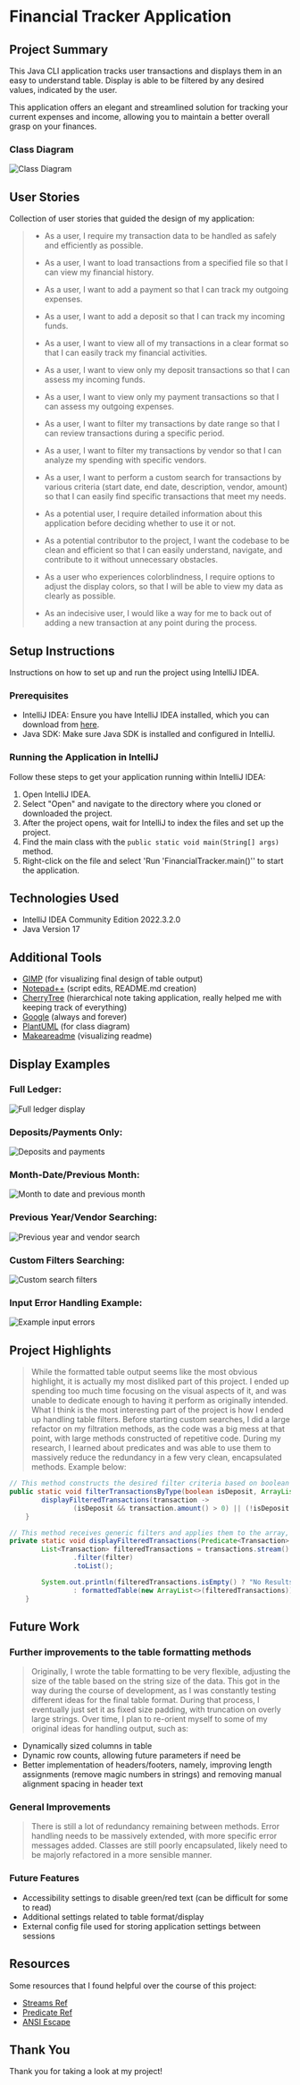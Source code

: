 # Financial Tracker Application

## Project Summary

This Java CLI application tracks user transactions and displays them in an easy to understand table. Display is able to be filtered by any desired values, indicated by the user.

This application offers an elegant and streamlined solution for tracking your current expenses and income, allowing you to maintain a better overall grasp on your finances.

### Class Diagram

![Class Diagram](https://www.plantuml.com/plantuml/png/jLTHRwGs47xFh_3ZhYwfsjUgEfq3veAqm0gSzA6gLZwOx5arDh9DSgkg_xruMJP66mgvNFS5rlw-RsRicR7vP2pJjgt5rLN3oh_O7b2fwfyQqMec3Dz_jUZlAzJzIi6CGH6NJ9QS2QexDEZJfFlTe4xAyX8zTXY1iDRiiE76_jP1fM6bvKf-H3J7QO436cTfCKKjhEPoZw9uGtOfJiWahcHIWaP5WDEKv6VO-UK3gXcNgrxlZpyHqtkpFix-S-K5vJcOCCdsBgmPtuBYOHUIJPp4z5N30-b9yGe9nIhFXecqgYCkuEHOfomWPJLSJosQzSZhIyyyB6gODk0Dl0J_n4GBOxhdOwc1MKZX-JN7rXE1iQhoJGtxOVhdDVgYb00c4JTRTgX1saKHNW-BR9dUWuq69oOyVzRS0bL7lprDNv8gN5LJifVva81ipuam4Nh5JIEwIA3gK8vm4VrtRgQldaEZj3N_btpG6glg0fWklxxJncZzmbv-jfQuj2Z4bEn-ZqDwzrye6YSBK24fWZpUkjuo3tuWQPZbypYSPFSfdSSLMnp4wUTT5aK5eJFj8oSTPXTacooVGTuH799y4PJYsmtfaRkVtu3zPGQxpOgOnWzaaHCf-OmNWmkonJccsRBuRhFSBKL1yswTPx2TtdsIxWO3ovQEndH3vf3vVHfWbs9JZWp8lgFU0Qj0hzQJi4UbQsQzyXetCR-9aYUGkNgUrdfYWbVC0fOLrQqicJstSYwRrivvOQ6Yx8k0rKJTzvqpbfqVLkd3UablNBs_JqLSMD0mEaDNssw0kmZ7iez7x1lF6HSpvLPC7dIzgc__za0F3QnUDYU4HXc-x8HxYvdGRU96bKouDmVNrhrTevT1a9Lx_d3R3vsmqgiXkux_VhYH_XHQ7EB9cGfCgNdZDFenpy5GjTs6effBNAjMsfSHzgqV-TwJBNPLzD1NcPgz9VQ7MvJb2QOpI1ed5yWFOwGBd_8QebEfQb-UadmnppVcymRFl8vp3DK9zEGX4roFwL_NYzXlv95lt0Qghfci9jhN4AAN87iODWPEDgTlesahXAlvTmbEaIclnsGtC4yUSjHdzicw99Btw9tpt3qll_1kRZwERiI_ejQ0cSPwzNH9kPpjIUF2yWdEz3pIGL-5Z--Ydh0tCwFThSmda9NxHluN)

## User Stories

Collection of user stories that guided the design of my application:

>- As a user, I require my transaction data to be handled as safely and efficiently as possible.
>
>- As a user, I want to load transactions from a specified file so that I can view my financial history.
>
>- As a user, I want to add a payment so that I can track my outgoing expenses.
>
>- As a user, I want to add a deposit so that I can track my incoming funds.
>
>- As a user, I want to view all of my transactions in a clear format so that I can easily track my financial activities.
>
>- As a user, I want to view only my deposit transactions so that I can assess my incoming funds.
>
>- As a user, I want to view only my payment transactions so that I can assess my outgoing expenses.
>
>- As a user, I want to filter my transactions by date range so that I can review transactions during a specific period.
>
>- As a user, I want to filter my transactions by vendor so that I can analyze my spending with specific vendors.
>
>- As a user, I want to perform a custom search for transactions by various criteria (start date, end date, description, vendor, amount) so that I can easily find specific transactions that meet my needs.
>
>- As a potential user, I require detailed information about this application before deciding whether to use it or not.
>
>- As a potential contributor to the project, I want the codebase to be clean and efficient so that I can easily understand, navigate, and contribute to it without unnecessary obstacles.
>
>- As a user who experiences colorblindness, I require options to adjust the display colors, so that I will be able to view my data as clearly as possible.
>
>- As an indecisive user, I would like a way for me to back out of adding a new transaction at any point during the process.

## Setup Instructions

Instructions on how to set up and run the project using IntelliJ IDEA.

### Prerequisites

- IntelliJ IDEA: Ensure you have IntelliJ IDEA installed, which you can download from [here](https://www.jetbrains.com/idea/download/).
- Java SDK: Make sure Java SDK is installed and configured in IntelliJ.

### Running the Application in IntelliJ

Follow these steps to get your application running within IntelliJ IDEA:

1. Open IntelliJ IDEA.
2. Select "Open" and navigate to the directory where you cloned or downloaded the project.
3. After the project opens, wait for IntelliJ to index the files and set up the project.
4. Find the main class with the `public static void main(String[] args)` method.
5. Right-click on the file and select 'Run 'FinancialTracker.main()'' to start the application.

## Technologies Used

- IntelliJ IDEA Community Edition 2022.3.2.0
- Java Version 17

## Additional Tools

- [GIMP](https://www.gimp.org/) (for visualizing final design of table output)
- [Notepad++](https://notepad-plus-plus.org/) (script edits, README.md creation)
- [CherryTree](https://www.giuspen.net/cherrytree/) (hierarchical note taking application, really helped me with keeping track of everything)
- [Google](https://www.google.com/) (always and forever)
- [PlantUML](https://www.plantuml.com/) (for class diagram)
- [Makeareadme](https://www.makeareadme.com/) (visualizing readme)

## Display Examples

### Full Ledger:
![Full ledger display](https://github.com/cpyup/financial_tracker/blob/main/screenshots/full_ledger_display.png?raw=true)

### Deposits/Payments Only:
![Deposits and payments](https://github.com/cpyup/financial_tracker/blob/main/screenshots/deposits_and_payments.png?raw=true)

### Month-Date/Previous Month:
![Month to date and previous month](https://github.com/cpyup/financial_tracker/blob/main/screenshots/month_to_date_and_previous.png?raw=true)

### Previous Year/Vendor Searching:
![Previous year and vendor search](https://github.com/cpyup/financial_tracker/blob/main/screenshots/previous_year_and_vendor_search.png?raw=true)

### Custom Filters Searching:
![Custom search filters](https://github.com/cpyup/financial_tracker/blob/main/screenshots/custom_search.png?raw=true)

### Input Error Handling Example:
![Example input errors](https://github.com/cpyup/financial_tracker/blob/main/screenshots/error_examples.png?raw=true)

## Project Highlights

> While the formatted table output seems like the most obvious highlight, it is actually my most disliked part of this project. I ended up spending too much time focusing on the visual aspects of it, and was unable to dedicate enough to having it perform as originally intended. What I think is the most interesting part of the project is how I ended up handling table filters. Before starting custom searches, I did a large refactor on my filtration methods, as the code was a big mess at that point, with large methods constructed of repetitive code. During my research, I learned about predicates and was able to use them to massively reduce the redundancy in a few very clean, encapsulated methods. Example below:

```java
// This method constructs the desired filter criteria based on boolean value then passes it to the method below
public static void filterTransactionsByType(boolean isDeposit, ArrayList<Transaction> transactions) {
        displayFilteredTransactions(transaction ->
                (isDeposit && transaction.amount() > 0) || (!isDeposit && transaction.amount() < 0),transactions);
    }
```

```java
// This method receives generic filters and applies them to the array, calling to display the results
private static void displayFilteredTransactions(Predicate<Transaction> filter,ArrayList<Transaction> transactions) {
        List<Transaction> filteredTransactions = transactions.stream()
                .filter(filter)
                .toList();

        System.out.println(filteredTransactions.isEmpty() ? "No Results Found Matching Criteria."
                : formattedTable(new ArrayList<>(filteredTransactions)));
    }
```

## Future Work

### Further improvements to the table formatting methods

> Originally, I wrote the table formatting to be very flexible, adjusting the size of the table based on the string size of the data. This got in the way during the course of development, as I was constantly testing different ideas for the final table format. During that process, I eventually just set it as fixed size padding, with truncation on overly large strings. Over time, I plan to re-orient myself to some of my original ideas for handling output, such as:

- Dynamically sized columns in table
- Dynamic row counts, allowing future parameters if need be
- Better implementation of headers/footers, namely, improving length assignments (remove magic numbers in strings) and removing manual alignment spacing in header text

### General Improvements

> There is still a lot of redundancy remaining between methods. Error handling needs to be massively extended, with more specific error messages added. Classes are still poorly encapsulated, likely need to be majorly refactored in a more sensible manner.

### Future Features

- Accessibility settings to disable green/red text (can be difficult for some to read)
- Additional settings related to table format/display
- External config file used for storing application settings between sessions

## Resources

Some resources that I found helpful over the course of this project:

- [Streams Ref](https://stackify.com/streams-guide-java-8/)
- [Predicate Ref](https://www.geeksforgeeks.org/java-8-predicate-with-examples/)
- [ANSI Escape](https://en.wikipedia.org/wiki/ANSI_escape_code)

## Thank You

Thank you for taking a look at my project!